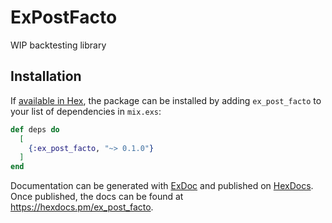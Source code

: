 # ExPostFacto

WIP backtesting library

## Installation

If [available in Hex](https://hex.pm/docs/publish), the package can be installed
by adding `ex_post_facto` to your list of dependencies in `mix.exs`:

```elixir
def deps do
  [
    {:ex_post_facto, "~> 0.1.0"}
  ]
end
```

Documentation can be generated with [ExDoc](https://github.com/elixir-lang/ex_doc)
and published on [HexDocs](https://hexdocs.pm). Once published, the docs can
be found at <https://hexdocs.pm/ex_post_facto>.
